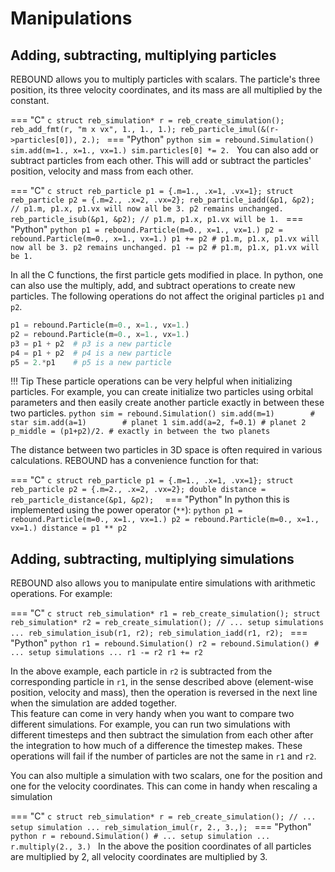# Manipulations

## Adding, subtracting, multiplying particles
REBOUND allows you to multiply particles with scalars.
The particle's three position, its three velocity coordinates, and its mass are all multiplied by the constant.

=== "C"
    ```c
    struct reb_simulation* r = reb_create_simulation();
    reb_add_fmt(r, "m x vx", 1., 1., 1.);
    reb_particle_imul(&(r->particles[0]), 2.);
    ```
=== "Python"
    ```python
    sim = rebound.Simulation()
    sim.add(m=1., x=1., vx=1.)
    sim.particles[0] *= 2.
    ```
You can also add or subtract particles from each other. 
This will add or subtract the particles' position, velocity and mass from each other.

=== "C"
    ```c
    struct reb_particle p1 = {.m=1., .x=1, .vx=1};
    struct reb_particle p2 = {.m=2., .x=2, .vx=2};
    reb_particle_iadd(&p1, &p2); // p1.m, p1.x, p1.vx will now all be 3. p2 remains unchanged.
    reb_particle_isub(&p1, &p2); // p1.m, p1.x, p1.vx will be 1.
    ```
=== "Python"
    ```python
    p1 = rebound.Particle(m=0., x=1., vx=1.)
    p2 = rebound.Particle(m=0., x=1., vx=1.)
    p1 += p2 # p1.m, p1.x, p1.vx will now all be 3. p2 remains unchanged.
    p1 -= p2 # p1.m, p1.x, p1.vx will be 1.
    ```

In all the C functions, the first particle gets modified in place. 
In python, one can also use the multiply, add, and subtract operations to create new particles.
The following operations do not affect the original particles `p1` and `p2`.

```python
p1 = rebound.Particle(m=0., x=1., vx=1.)
p2 = rebound.Particle(m=0., x=1., vx=1.)
p3 = p1 + p2  # p3 is a new particle
p4 = p1 + p2  # p4 is a new particle
p5 = 2.*p1    # p5 is a new particle
```

!!! Tip
    These particle operations can be very helpful when initializing particles.
    For example, you can create initialize two particles using orbital parameters and then easily create another particle exactly in between these two particles.
    ```python
    sim = rebound.Simulation()
    sim.add(m=1)        # star
    sim.add(a=1)        # planet 1
    sim.add(a=2, f=0.1) # planet 2
    p_middle = (p1+p2)/2. # exactly in between the two planets
    ```

The distance between two particles in 3D space is often required in various calculations.
REBOUND has a convenience function for that:

=== "C"
    ```c
    struct reb_particle p1 = {.m=1., .x=1, .vx=1};
    struct reb_particle p2 = {.m=2., .x=2, .vx=2};
    double distance = reb_particle_distance(&p1, &p2); 
    ```
=== "Python"
    In python this is implemented using the power operator (`**`):
    ```python
    p1 = rebound.Particle(m=0., x=1., vx=1.)
    p2 = rebound.Particle(m=0., x=1., vx=1.)
    distance = p1 ** p2
    ```

## Adding, subtracting, multiplying simulations
REBOUND also allows you to manipulate entire simulations with arithmetic operations.
For example:

=== "C"
    ```c
    struct reb_simulation* r1 = reb_create_simulation();
    struct reb_simulation* r2 = reb_create_simulation();
    // ... setup simulations ...
    reb_simulation_isub(r1, r2);
    reb_simulation_iadd(r1, r2);
    ```
=== "Python"
    ```python
    r1 = rebound.Simulation()
    r2 = rebound.Simulation()
    # ... setup simulations ...
    r1 -= r2
    r1 += r2
    ```

In the above example, each particle in `r2` is subtracted from the corresponding particle in `r1`, in the sense described above (element-wise position, velocity and mass), then the operation is reversed in the next line when the simulation are added together.  
This feature can come in very handy when you want to compare two different simulations. 
For example, you can run two simulations with different timesteps and then subtract the simulation from each other after the integration to how much of a difference the timestep makes.
These operations will fail if the number of particles are not the same in `r1` and `r2`.

You can also multiple a simulation with two scalars, one for the position and one for the velocity coordinates.
This can come in handy when rescaling a simulation

=== "C"
    ```c
    struct reb_simulation* r = reb_create_simulation();
    // ... setup simulation ...
    reb_simulation_imul(r, 2., 3.,);
    ```
=== "Python"
    ```python
    r = rebound.Simulation()
    # ... setup simulation ...
    r.multiply(2., 3.)
    ```
In the above the position coordinates of all particles are multiplied by 2, all velocity coordinates are multiplied by 3.

